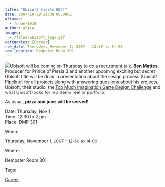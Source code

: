 ```yaml
---
title: "Ubisoft visits UBC!"
date: 2007-10-29T21:38:00.000Z
aliases:
  - /node/1010
author: atjia
images:
  - /files/ubisoft_logo.gif
categories: [Career]
raw_date: Thursday, November 1, 2007 - 12:30 to 14:00
raw_location: Dempster Room 301
---
```


![](/files/ubisoft_logo.gif)[Ubisoft](https://www.ubi.com/ENCA/default.aspx) will be coming on Thursday to do a recruitment talk. **Ben Mattes**, Producer for Prince of Persia 3 and another upcoming exciting but secret Ubisoft title will be doing a presentation about the design process (Ubisoft Pipeline) for all projects along with answering questions about his projects, Ubisoft, their studio, the [Too Much Imagination Game Design Challenge](http://www.toomuchimagination.ca/) and what Ubisoft looks for in a demo reel or portfolio.

As usual, **pizza and juice will be served**!

Date: Thursday, Nov 1 \
Time: 12:30 to 2 pm \
Place: DMP 301

When: 

Thursday, November 1, 2007 - 12:30 to 14:00

Where: 

Dempster Room 301

Tags: 

[Career](/career)
